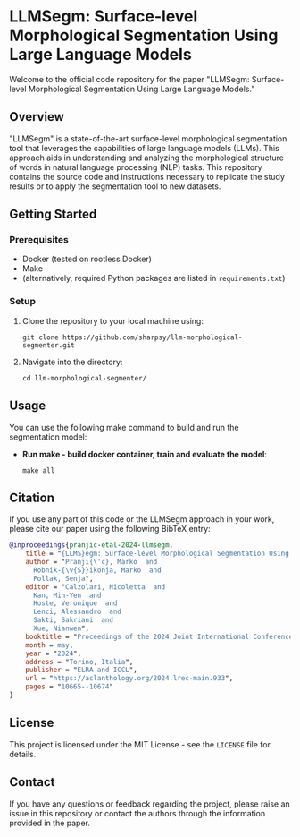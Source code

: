 # LLMSegm: Surface-level Morphological Segmentation Using Large Language Models

Welcome to the official code repository for the paper "LLMSegm: Surface-level Morphological Segmentation Using Large Language Models." 

## Overview
"LLMSegm" is a state-of-the-art surface-level morphological segmentation tool that leverages the capabilities of large language models (LLMs). This approach aids in understanding and analyzing the morphological structure of words in natural language processing (NLP) tasks. This repository contains the source code and instructions necessary to replicate the study results or to apply the segmentation tool to new datasets.

## Getting Started

### Prerequisites
- Docker (tested on rootless Docker)
- Make
- (alternatively, required Python packages are listed in `requirements.txt`)

### Setup
1. Clone the repository to your local machine using:
   ```
   git clone https://github.com/sharpsy/llm-morphological-segmenter.git
   ```
2. Navigate into the directory:
   ```
   cd llm-morphological-segmenter/
   ```
## Usage

You can use the following make command to build and run the segmentation model:

- **Run make - build docker container, train and evaluate the model**: 
  ```
  make all
  ```

## Citation
If you use any part of this code or the LLMSegm approach in your work, please cite our paper using the following BibTeX entry:

```bibtex
@inproceedings{pranjic-etal-2024-llmsegm,
    title = "{LLMS}egm: Surface-level Morphological Segmentation Using Large Language Model",
    author = "Pranji{\'c}, Marko  and
      Robnik-{\v{S}}ikonja, Marko  and
      Pollak, Senja",
    editor = "Calzolari, Nicoletta  and
      Kan, Min-Yen  and
      Hoste, Veronique  and
      Lenci, Alessandro  and
      Sakti, Sakriani  and
      Xue, Nianwen",
    booktitle = "Proceedings of the 2024 Joint International Conference on Computational Linguistics, Language Resources and Evaluation (LREC-COLING 2024)",
    month = may,
    year = "2024",
    address = "Torino, Italia",
    publisher = "ELRA and ICCL",
    url = "https://aclanthology.org/2024.lrec-main.933",
    pages = "10665--10674"
}

```

## License
This project is licensed under the MIT License - see the `LICENSE` file for details.

## Contact
If you have any questions or feedback regarding the project, please raise an issue in this repository or contact the authors through the information provided in the paper.
